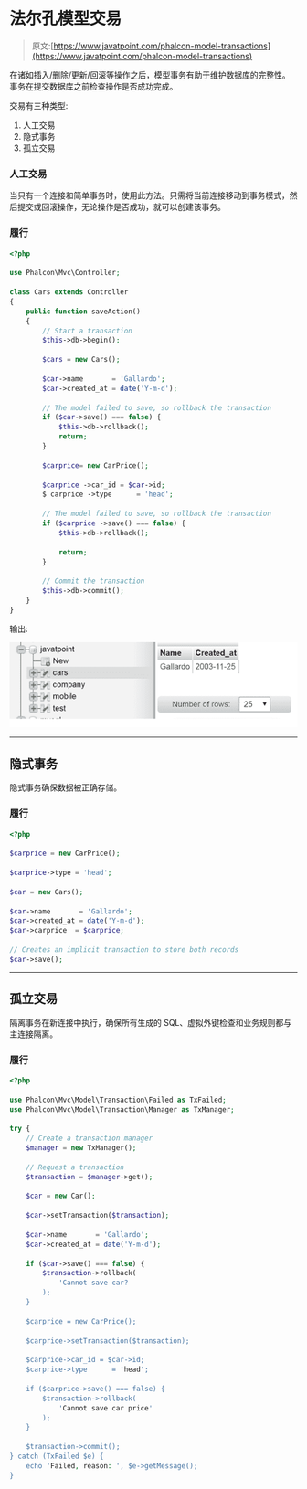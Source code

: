 # 法尔孔模型交易

> 原文:[https://www.javatpoint.com/phalcon-model-transactions](https://www.javatpoint.com/phalcon-model-transactions)

在诸如插入/删除/更新/回滚等操作之后，模型事务有助于维护数据库的完整性。事务在提交数据库之前检查操作是否成功完成。

交易有三种类型:

1.  人工交易
2.  隐式事务
3.  孤立交易

### 人工交易

当只有一个连接和简单事务时，使用此方法。只需将当前连接移动到事务模式，然后提交或回滚操作，无论操作是否成功，就可以创建该事务。

### 履行

```php
<?php

use Phalcon\Mvc\Controller;

class Cars extends Controller
{
    public function saveAction()
    {
        // Start a transaction
        $this->db->begin();

        $cars = new Cars();

        $car->name       = 'Gallardo';
        $car->created_at = date('Y-m-d');

        // The model failed to save, so rollback the transaction
        if ($car->save() === false) {
            $this->db->rollback();
            return;
        }

        $carprice= new CarPrice();

        $carprice ->car_id = $car->id;
        $ carprice ->type      = 'head';

        // The model failed to save, so rollback the transaction
        if ($carprice ->save() === false) {
            $this->db->rollback();

            return;
        }

        // Commit the transaction
        $this->db->commit();
    }
}

```

输出:

![Phalcon Model Transaction 1](img/932256b0d684c36092e947bbc01a08d9.png)

* * *

## 隐式事务

隐式事务确保数据被正确存储。

### 履行

```php
<?php

$carprice = new CarPrice();

$carprice->type = 'head';

$car = new Cars();

$car->name       = 'Gallardo';
$car->created_at = date('Y-m-d');
$car->carprice  = $carprice;

// Creates an implicit transaction to store both records
$car->save();

```

* * *

## 孤立交易

隔离事务在新连接中执行，确保所有生成的 SQL、虚拟外键检查和业务规则都与主连接隔离。

### 履行

```php
<?php

use Phalcon\Mvc\Model\Transaction\Failed as TxFailed;
use Phalcon\Mvc\Model\Transaction\Manager as TxManager;

try {
    // Create a transaction manager
    $manager = new TxManager();

    // Request a transaction
    $transaction = $manager->get();

    $car = new Car();

    $car->setTransaction($transaction);

    $car->name       = 'Gallardo';
    $car->created_at = date('Y-m-d');

    if ($car->save() === false) {
        $transaction->rollback(
            'Cannot save car?
        );
    }

    $carprice = new CarPrice();

    $carprice->setTransaction($transaction);

    $carprice->car_id = $car->id;
    $carprice->type      = 'head';

    if ($carprice->save() === false) {
        $transaction->rollback(
            'Cannot save car price'
        );
    }

    $transaction->commit();
} catch (TxFailed $e) {
    echo 'Failed, reason: ', $e->getMessage();
}

```